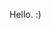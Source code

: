 <!-- index2.md -->

Hello.  :)

<div id="dataContainer" style="margin-top:1rem; white-space: pre-wrap;"></div>

<!--  20×20px hotspot (top-right corner) -->
<div id="Hotspot"
     style="
       position: fixed;
       top: 0;
       right: 0;
       width: 20px;
       height: 20px;
       opacity: 0;
       cursor: pointer;
       z-index: 1000;
     "
></div>

<script>
  let loaded = false;

  async function loadData() {
    if (loaded) return;
    loaded = true;

    try {
      const resp = await fetch('./data.txt');
      if (!resp.ok) throw new Error(`HTTP ${resp.status}`);
      const text = await resp.text();
      // inject raw text into the div
      document.getElementById('dataContainer').innerText = text;
    } catch (err) {
      console.warn('Failed to load data.txt:', err);
      document.getElementById('dataContainer')
              .innerText = 'Couldn’t load data.';
    }

    // remove hotspot so it can’t be retriggered
    const spot = document.getElementById('Hotspot');
    if (spot) spot.remove();
  }

  // click-hotspot trigger
  document.getElementById('Hotspot')
          .addEventListener('click', loadData);

  // keyboard shortcut trigger: Ctrl+Shift+V "view"
  document.addEventListener('keydown', e => {
    if (!loaded && e.ctrlKey && e.shiftKey && e.key === 'V') {
      loadData();
    }
  });
</script>